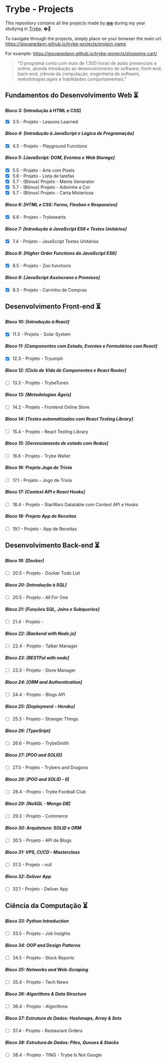 # Trybe - Projects

This repository contains all the projects made by __[me](https://www.linkedin.com/in/giovane-daniel-a53b38196/)__ during my year studying in [Trybe](https://www.betrybe.com/). �🚀

To navigate through the projects, simply place on your browser the main url: https://giovanedann.github.io/trybe-projects/project-name

For example: https://giovanedann.github.io/trybe-projects/shopping-cart/

>"O programa conta com mais de 1.500 horas de aulas presenciais e online, aborda introdução ao desenvolvimento de software, front-end, back-end, ciência da computação, engenharia de software, metodologias ágeis e habilidades comportamentais." <br/>
## Fundamentos do Desenvolvimento Web :hourglass_flowing_sand:

#### Bloco 3: [Introdução à HTML e CSS]
- [x] 3.5 - Projeto - Lessons Learned

##### Bloco 4: [Introdução à JavaScript e Lógica de Programação]
- [x] 4.5 - Projeto - Playground Functions

##### Bloco 5: [JavaScript: DOM, Eventos e Web Storage]
- [x] 5.5 - Projeto - Arte com Pixels
- [x] 5.6 - Projeto - Lista de tarefas
- [x] 5.7 - (Bônus) Projeto - Meme Generator
- [x] 5.7 - (Bônus) Projeto - Adivinhe a Cor
- [x] 5.7 - (Bônus) Projeto - Carta Misteriosa

##### Bloco 6: [HTML e CSS: Forms, Flexbox e Responsivo]
- [x] 6.6 - Projeto - Trybewarts

##### Bloco 7: [Introdução à JavaScript ES6 e Testes Unitários]
- [x] 7.4 - Projeto - JavaScript Testes Unitários

##### Bloco 8: [Higher Order Functions do JavaScript ES6]
- [x] 8.5 - Projeto - Zoo functions

##### Bloco 9: [JavaScript Assíncrono e Promises]
- [x] 9.3 - Projeto - Carrinho de Compras

## Desenvolvimento Front-end :hourglass_flowing_sand:

##### Bloco 10: [Introdução à React]
- [x] 11.3 - Projeto - Solar System

##### Bloco 11: [Componentes com Estado, Eventos e Formulários com React]
- [x] 12.3 - Projeto - Tryumph

##### Bloco 12: [Ciclo de Vida de Componentes e React Router]
- [ ] 13.3 - Projeto - TrybeTunes

##### Bloco 13: [Metodologias Ágeis]
- [ ] 14.2 - Projeto - Frontend Online Store

##### Bloco 14: [Testes automatizados com React Testing Library]
- [ ] 15.4 - Projeto - React Testing Library

##### Bloco 15: [Gerenciamento de estado com Redux]
- [ ] 16.6 - Projeto - Trybe Wallet

##### Bloco 16: Projeto Jogo de Trivia
- [ ] 17.1 - Projeto - Jogo de Trivia

##### Bloco 17: [Context API e React Hooks]
- [ ] 18.4 - Projeto - StarWars Datatable com Context API e Hooks

##### Bloco 18: Projeto App de Receitas
- [ ] 19.1 - Projeto - App de Receitas

## Desenvolvimento Back-end :hourglass_flowing_sand:

##### Bloco 19: [Docker]
- [ ] 20.5 - Projeto - Docker Todo List

##### Bloco 20: [Introdução à SQL]
- [ ] 20.5 - Projeto - All For One

##### Bloco 21: [Funções SQL, Joins e Subqueries]
- [ ] 21.4 - Projeto - 

##### Bloco 22: [Backend with Node.js]
- [ ] 22.4 - Projeto - Talker Manager

##### Bloco 23: [RESTFul with node]
- [ ] 23.3 - Projeto - Store Manager

##### Bloco 24: [ORM and Authentication]
- [ ] 24.4 - Projeto - Blogs API

##### Bloco 25: [Deployment - Heroku]
- [ ] 25.3 - Projeto - Stranger Things

##### Bloco 26: [TypeSript]
- [ ] 26.6 - Projeto - TrybeSmith

##### Bloco 27: [POO and SOLID]
- [ ] 27.5 - Projeto - Trybers and Dragons

##### Bloco 28: [POO and SOLID - II]
- [ ] 28.4 - Projeto - Trybe Football Club

##### Bloco 29: [NoSQL - Mongo DB]
- [ ] 29.3 - Projeto - Commerce

##### Bloco 30: Arquitetura: SOLID e ORM
- [ ] 30.5 - Projeto - API de Blogs

##### Bloco 31: VPS, CI/CD - Masterclass
- [ ] 31.3 - Projeto - null

##### Bloco 32: Deliver App
- [ ] 32.1 - Projeto - Deliver App

## Ciência da Computação :hourglass_flowing_sand:

##### Bloco 33: Python Introduction
- [ ] 33.5 - Projeto - Job Insights

##### Bloco 34: OOP and Design Patterns
- [ ] 34.5 - Projeto - Stock Reports

##### Bloco 35: Networks and Web-Scraping
- [ ] 35.4 - Projeto - Tech News

##### Bloco 36: Algorithms & Data Structure
- [ ] 36.4 - Projeto - Algorithms

##### Bloco 37: Estrutura de Dados: Hashmaps, Array & Sets
- [ ] 37.4 - Projeto - Restaurant Orders

##### Bloco 38: Estrutura de Dados: Piles, Queues & Stacks
- [ ] 38.4 - Projeto - TING - Trybe Is Not Google

